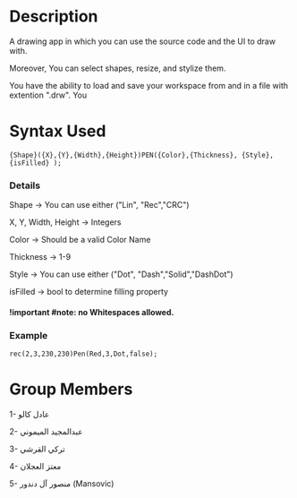 # Description

A drawing app in which you can use the source code and the UI to draw with. 

Moreover, You can select shapes, resize, and stylize them. 

You have the ability to load and save your workspace from and in a file with extention ".drw". You

# Syntax Used 

``` {Shape}({X},{Y},{Width},{Height})PEN({Color},{Thickness}, {Style}, {isFilled} ); ```

### Details 

Shape &rarr; You can use either ("Lin", "Rec","CRC") 

X, Y, Width, Height &rarr; Integers

Color &rarr; Should be a valid Color Name 

Thickness &rarr; 1-9 

Style &rarr; You can use either ("Dot", "Dash","Solid","DashDot")

isFilled &rarr; bool to determine filling property 

#### !important #note: no Whitespaces allowed.


###  Example

``` rec(2,3,230,230)Pen(Red,3,Dot,false); ```

# Group Members 

1- عادل كالو 

2- عبدالمجيد الميموني

3- تركي القرشي

4- معتز العجلان 

5- منصور آل دندور (Mansovic)

